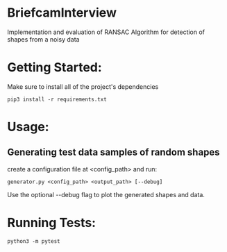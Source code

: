 # BriefcamInterview
Implementation and evaluation of RANSAC Algorithm for detection of shapes from a noisy data


# Getting Started:

Make sure to install all of the project's dependencies
```
pip3 install -r requirements.txt
```

# Usage:
## Generating test data samples of random shapes
create a configuration file at <config_path> and
run:
```
generator.py <config_path> <output_path> [--debug]
```
Use the optional --debug flag to plot the generated shapes and data.

# Running Tests:
```
python3 -m pytest
```
